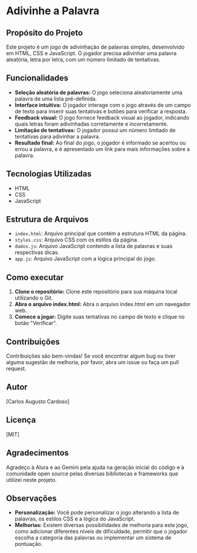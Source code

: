 # Adivinhe a Palavra

## Propósito do Projeto

Este projeto é um jogo de adivinhação de palavras simples, desenvolvido em HTML, CSS e JavaScript. O jogador precisa adivinhar uma palavra aleatória, letra por letra, com um número limitado de tentativas.

## Funcionalidades

* **Seleção aleatória de palavras:** O jogo seleciona aleatoriamente uma palavra de uma lista pré-definida.
* **Interface intuitiva:** O jogador interage com o jogo através de um campo de texto para inserir suas tentativas e botões para verificar a resposta.
* **Feedback visual:** O jogo fornece feedback visual ao jogador, indicando quais letras foram adivinhadas corretamente e incorretamente.
* **Limitação de tentativas:** O jogador possui um número limitado de tentativas para adivinhar a palavra.
* **Resultado final:** Ao final do jogo, o jogador é informado se acertou ou errou a palavra, e é apresentado um link para mais informações sobre a palavra.

## Tecnologias Utilizadas
* HTML
* CSS
* JavaScript

## Estrutura de Arquivos
* `index.html`: Arquivo principal que contém a estrutura HTML da página.
* `styles.css`: Arquivo CSS com os estilos da página.
* `dados.js`: Arquivo JavaScript contendo a lista de palavras e suas respectivas dicas.
* `app.js`: Arquivo JavaScript com a lógica principal do jogo.

## Como executar
1. **Clone o repositório:** Clone este repositório para sua máquina local utilizando o Git.
2. **Abra o arquivo index.html:** Abra o arquivo index.html em um navegador web.
3. **Comece a jogar:** Digite suas tentativas no campo de texto e clique no botão "Verificar".

## Contribuições
Contribuições são bem-vindas! Se você encontrar algum bug ou tiver alguma sugestão de melhoria, por favor, abra um issue ou faça um pull request.

## Autor
[Carlos Augusto Cardoso]

## Licença
[MIT]

## Agradecimentos
Agradeço à Alura e ao Gemini pela ajuda na geração inicial do código e à comunidade open source pelas diversas bibliotecas e frameworks que utilizei neste projeto.

## Observações
* **Personalização:** Você pode personalizar o jogo alterando a lista de palavras, os estilos CSS e a lógica do JavaScript.
* **Melhorias:** Existem diversas possibilidades de melhoria para este jogo, como adicionar diferentes níveis de dificuldade, permitir que o jogador escolha a categoria das palavras ou implementar um sistema de pontuação.
